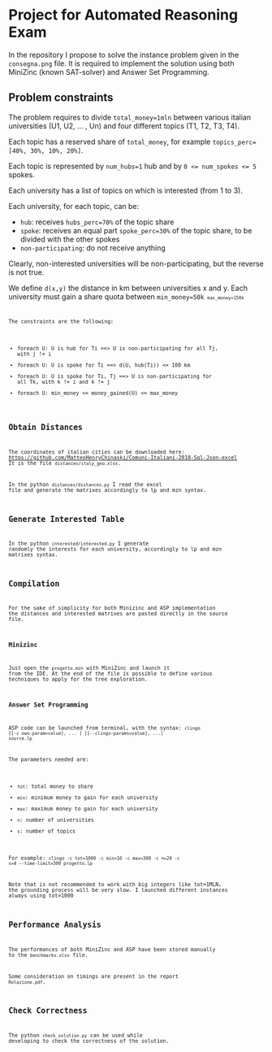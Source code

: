 # Project for Automated Reasoning Exam

In the repository I propose to solve the instance problem given in the <code>consegna.png</code> file.
It is required to implement the solution using both MiniZinc (known SAT-solver) and Answer Set Programming.

## Problem constraints

The problem requires to divide <code>total_money=1mln</code> between various italian universities (U1, U2, ... , Un) and four different topics (T1, T2, T3, T4).

Each topic has a reserved share of <code>total_money</code>, for example <code>topics_perc=[40%, 30%, 10%, 20%]</code>.

Each topic is represented by <code>num_hubs=1</code> hub and by <code>0 <= num_spokes <= 5</code> spokes.

Each university has a list of topics on which is interested (from 1 to 3).

Each university, for each topic, can be:
 * <code>hub</code>: receives <code>hubs_perc=70%</code> of the topic share
 * <code>spoke</code>: receives an equal part <code>spoke_perc=30%</code> of the topic share, to be divided with the other spokes
 * <code>non-participating</code>: do not receive anything
 
Clearly, non-interested universities will be non-participating, but the reverse is not true.

We define <code>d(x,y)</code> the distance in km between universities x and y.
Each university must gain a share quota between <code>min_money=50k<code> <code>max_money=150k</code>

The constraints are the following:
 * foreach U: U is hub for Ti ==> U is non-participating for all Tj, with j != i 
 * foreach U: U is spoke for Ti ==> d(U, hub(Ti)) <= 100 km
 * foreach U: U is spoke for Ti, Tj ==> U is non-participating for all Tk, with k != i and k != j
 * foreach U: min_money <= money_gained(U) <= max_money


## Obtain Distances

The coordinates of italian cities can be downloaded here:
https://github.com/MatteoHenryChinaski/Comuni-Italiani-2018-Sql-Json-excel
It is the file <code>distances/italy_geo.xlsx</code>.

In the python <code>distances/distances.py</code> I read the excel file and generate the matrixes accordingly to lp and mzn syntax.

## Generate Interested Table

In the python <code>interested/interested.py</code> I generate randomly the interests for each university, accordingly to lp and mzn matrixes syntax.

## Compilation

For the sake of simplicity for both Minizinc and ASP implementation the distances and interested matrixes are pasted directly in the source file.

### Minizinc 

Just open the <code>progetto.mzn</code> with MiniZinc and launch it from the IDE.
At the end of the file is possible to define various techniques to apply for the tree exploration.

### Answer Set Programming

ASP code can be launched from terminal, with the syntax:
<code>clingo [[-c own-param=value], ... ] [[--clingo-params=value], ...] source.lp</code>

The parameters needed are:
 * <code>tot</code>: total money to share
 * <code>min</code>: minimum money to gain for each university
 * <code>max</code>: maximum money to gain for each university
 * <code>n</code>: number of universities
 * <code>s</code>: number of topics

For example:
<code>clingo -c tot=1000 -c min=10 -c max=300 -c n=20 -c s=4 --time-limit=300 progetto.lp</code>

Note that is not recommended to work with big integers like tot=1MLN, the grounding process will be very slow.
I launched different instances always using tot=1000

## Performance Analysis
The performances of both MiniZinc and ASP have been stored manually to the <code>benchmarks.xlsx</code> file.

Some consideration on timings are present in the report <code>Relazione.pdf</code>.

## Check Correctness
The python <code>check_solution.py</code> can be used while developing to check the correctness of the solution.
